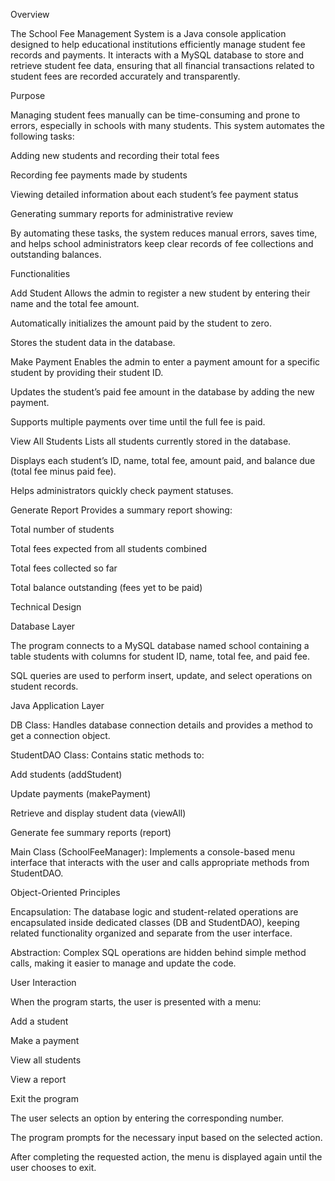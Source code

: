 Overview

The School Fee Management System is a Java console application designed to help educational institutions efficiently manage student fee records and payments. It interacts with a MySQL database to store and retrieve student fee data, ensuring that all financial transactions related to student fees are recorded accurately and transparently.

Purpose

Managing student fees manually can be time-consuming and prone to errors, especially in schools with many students. This system automates the following tasks:

Adding new students and recording their total fees

Recording fee payments made by students

Viewing detailed information about each student’s fee payment status

Generating summary reports for administrative review

By automating these tasks, the system reduces manual errors, saves time, and helps school administrators keep clear records of fee collections and outstanding balances.

Functionalities

Add Student
Allows the admin to register a new student by entering their name and the total fee amount.

Automatically initializes the amount paid by the student to zero.

Stores the student data in the database.

Make Payment
Enables the admin to enter a payment amount for a specific student by providing their student ID.

Updates the student’s paid fee amount in the database by adding the new payment.

Supports multiple payments over time until the full fee is paid.

View All Students
Lists all students currently stored in the database.

Displays each student’s ID, name, total fee, amount paid, and balance due (total fee minus paid fee).

Helps administrators quickly check payment statuses.

Generate Report
Provides a summary report showing:

Total number of students

Total fees expected from all students combined

Total fees collected so far

Total balance outstanding (fees yet to be paid)

Technical Design

Database Layer

The program connects to a MySQL database named school containing a table students with columns for student ID, name, total fee, and paid fee.

SQL queries are used to perform insert, update, and select operations on student records.

Java Application Layer

DB Class: Handles database connection details and provides a method to get a connection object.

StudentDAO Class: Contains static methods to:

Add students (addStudent)

Update payments (makePayment)

Retrieve and display student data (viewAll)

Generate fee summary reports (report)

Main Class (SchoolFeeManager): Implements a console-based menu interface that interacts with the user and calls appropriate methods from StudentDAO.

Object-Oriented Principles

Encapsulation: The database logic and student-related operations are encapsulated inside dedicated classes (DB and StudentDAO), keeping related functionality organized and separate from the user interface.

Abstraction: Complex SQL operations are hidden behind simple method calls, making it easier to manage and update the code.

User Interaction

When the program starts, the user is presented with a menu:

Add a student

Make a payment

View all students

View a report

Exit the program

The user selects an option by entering the corresponding number.

The program prompts for the necessary input based on the selected action.

After completing the requested action, the menu is displayed again until the user chooses to exit.
